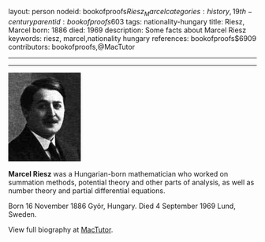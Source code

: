 layout: person
nodeid: bookofproofs$Riesz_Marcel
categories: history,19th-century
parentid: bookofproofs$603
tags: nationality-hungary
title: Riesz, Marcel
born: 1886
died: 1969
description: Some facts about Marcel Riesz
keywords: riesz, marcel,nationality hungary
references: bookofproofs$6909
contributors: bookofproofs,@MacTutor

---


---

![Riesz_Marcel.jpg](https://github.com/bookofproofs/bookofproofs.github.io/blob/main/_sources/_assets/images/portraits/Riesz_Marcel.jpg?raw=true)

**Marcel Riesz** was a Hungarian-born mathematician who worked on summation methods, potential theory and other parts of analysis, as well as number theory and partial differential equations.

Born 16 November 1886 Györ, Hungary. Died 4 September 1969 Lund, Sweden.


View full biography at [MacTutor](https://mathshistory.st-andrews.ac.uk/Biographies/Riesz_Marcel/).
